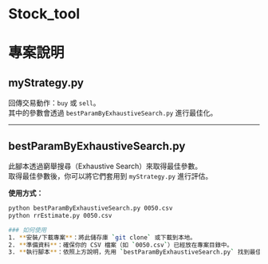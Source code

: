 ﻿# Stock_tool
# 專案說明

## myStrategy.py

回傳交易動作：`buy` 或 `sell`。  
其中的參數會透過 `bestParamByExhaustiveSearch.py` 進行最佳化。

---

## bestParamByExhaustiveSearch.py

此腳本透過窮舉搜尋（Exhaustive Search）來取得最佳參數。  
取得最佳參數後，你可以將它們套用到 `myStrategy.py` 進行評估。

**使用方式：**
```bash
python bestParamByExhaustiveSearch.py 0050.csv
python rrEstimate.py 0050.csv

### 如何使用
1. **安裝/下載專案**：將此儲存庫 `git clone` 或下載到本地。
2. **準備資料**：確保你的 CSV 檔案（如 `0050.csv`）已經放在專案目錄中。
3. **執行腳本**：依照上方說明，先用 `bestParamByExhaustiveSearch.py` 找到最佳參數，再執行 `rrEstimate.py` 或 `myStrategy.py` 進行模擬交易。
